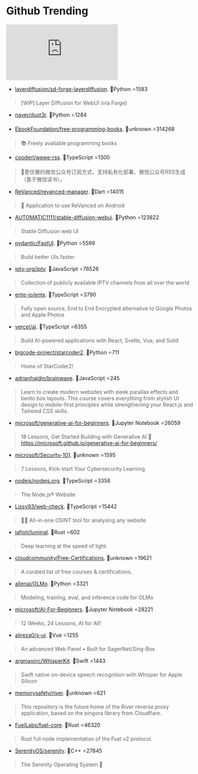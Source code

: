 # Github Trending 
 ![daily-bing](https://api.isoyu.com/bing_images.php) 
 - [layerdiffusion/sd-forge-layerdiffusion](https://github.com/layerdiffusion/sd-forge-layerdiffusion). 💪Python ⭐1583 
 > [WIP] Layer Diffusion for WebUI (via Forge) 
 - [naver/dust3r](https://github.com/naver/dust3r). 💪Python ⭐1284 
 >  
 - [EbookFoundation/free-programming-books](https://github.com/EbookFoundation/free-programming-books). 💪unknown ⭐314268 
 > 📚 Freely available programming books 
 - [cooderl/wewe-rss](https://github.com/cooderl/wewe-rss). 💪TypeScript ⭐1300 
 > 🤗更优雅的微信公众号订阅方式，支持私有化部署、微信公众号RSS生成（基于微信读书）。 
 - [ReVanced/revanced-manager](https://github.com/ReVanced/revanced-manager). 💪Dart ⭐14015 
 > 💊 Application to use ReVanced on Android 
 - [AUTOMATIC1111/stable-diffusion-webui](https://github.com/AUTOMATIC1111/stable-diffusion-webui). 💪Python ⭐123822 
 > Stable Diffusion web UI 
 - [pydantic/FastUI](https://github.com/pydantic/FastUI). 💪Python ⭐5599 
 > Build better UIs faster. 
 - [iptv-org/iptv](https://github.com/iptv-org/iptv). 💪JavaScript ⭐76526 
 > Collection of publicly available IPTV channels from all over the world 
 - [ente-io/ente](https://github.com/ente-io/ente). 💪TypeScript ⭐3790 
 > Fully open source, End to End Encrypted alternative to Google Photos and Apple Photos 
 - [vercel/ai](https://github.com/vercel/ai). 💪TypeScript ⭐6355 
 > Build AI-powered applications with React, Svelte, Vue, and Solid 
 - [bigcode-project/starcoder2](https://github.com/bigcode-project/starcoder2). 💪Python ⭐711 
 > Home of StarCoder2! 
 - [adrianhajdin/brainwave](https://github.com/adrianhajdin/brainwave). 💪JavaScript ⭐245 
 > Learn to create modern websites with sleek parallax effects and bento box layouts. This course covers everything from stylish UI design to mobile-first principles while strengthening your React.js and Tailwind CSS skills. 
 - [microsoft/generative-ai-for-beginners](https://github.com/microsoft/generative-ai-for-beginners). 💪Jupyter Notebook ⭐26059 
 > 18 Lessons, Get Started Building with Generative AI 🔗 https://microsoft.github.io/generative-ai-for-beginners/ 
 - [microsoft/Security-101](https://github.com/microsoft/Security-101). 💪unknown ⭐1595 
 > 7 Lessons, Kick-start Your Cybersecurity Learning. 
 - [nodejs/nodejs.org](https://github.com/nodejs/nodejs.org). 💪TypeScript ⭐3358 
 > The Node.js® Website 
 - [Lissy93/web-check](https://github.com/Lissy93/web-check). 💪TypeScript ⭐15442 
 > 🕵️‍♂️ All-in-one OSINT tool for analysing any website 
 - [jafioti/luminal](https://github.com/jafioti/luminal). 💪Rust ⭐602 
 > Deep learning at the speed of light. 
 - [cloudcommunity/Free-Certifications](https://github.com/cloudcommunity/Free-Certifications). 💪unknown ⭐19621 
 > A curated list of free courses & certifications. 
 - [allenai/OLMo](https://github.com/allenai/OLMo). 💪Python ⭐3321 
 > Modeling, training, eval, and inference code for OLMo 
 - [microsoft/AI-For-Beginners](https://github.com/microsoft/AI-For-Beginners). 💪Jupyter Notebook ⭐28221 
 > 12 Weeks, 24 Lessons, AI for All! 
 - [alireza0/s-ui](https://github.com/alireza0/s-ui). 💪Vue ⭐1255 
 > An advanced Web Panel • Built for SagerNet/Sing-Box 
 - [argmaxinc/WhisperKit](https://github.com/argmaxinc/WhisperKit). 💪Swift ⭐1443 
 > Swift native on-device speech recognition with Whisper for Apple Silicon 
 - [memorysafety/river](https://github.com/memorysafety/river). 💪unknown ⭐621 
 > This repository is the future home of the River reverse proxy application, based on the pingora library from Cloudflare. 
 - [FuelLabs/fuel-core](https://github.com/FuelLabs/fuel-core). 💪Rust ⭐46320 
 > Rust full node implementation of the Fuel v2 protocol. 
 - [SerenityOS/serenity](https://github.com/SerenityOS/serenity). 💪C++ ⭐27845 
 > The Serenity Operating System 🐞 
 